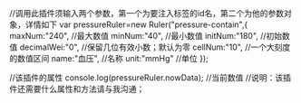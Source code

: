 
//调用此插件须输入两个参数，第一个为要注入标签的id名，第二个为他的参数对象，详情如下
var pressureRuler=new Ruler("pressure-contain",{
	maxNum:"240",        	//最大数值
	minNum:"40",			//最小数值
	initNum:"180",     		//初始数值
	decimalWei:"0",			//保留几位有效小数；默认为零
	cellNum:"10",			//一个大刻度的数值区间
	name:"血压",				//名称
	unit:"mmHg"				//单位
});

//该插件的属性
console.log(pressureRuler.nowData);      //当前数值
//说明：该插件还需要什么属性和方法请与我沟通；
